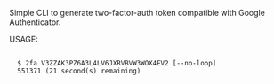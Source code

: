 Simple CLI to generate two-factor-auth token compatible with Google Authenticator.

USAGE:

```

  $ 2fa V3ZZAK3PZ6A3L4LV6JXRVBVW3WOX4EV2 [--no-loop]
  551371 (21 second(s) remaining)

```
